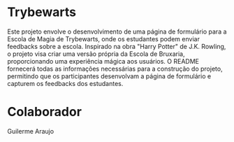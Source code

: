 # Trybewarts
Este projeto envolve o desenvolvimento de uma página de formulário para a Escola de Magia de Trybewarts, onde os estudantes podem enviar feedbacks sobre a escola. Inspirado na obra "Harry Potter" de J.K. Rowling, o projeto visa criar uma versão própria da Escola de Bruxaria, proporcionando uma experiência mágica aos usuários. O README fornecerá todas as informações necessárias para a construção do projeto, permitindo que os participantes desenvolvam a página de formulário e capturem os feedbacks dos estudantes.
# Colaborador
Guilerme Araujo
